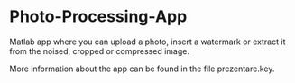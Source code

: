 # Photo-Processing-App
Matlab app where you can upload a photo, insert a watermark or extract it from the noised, cropped or compressed image.

More information about the app can be found in the file prezentare.key.
